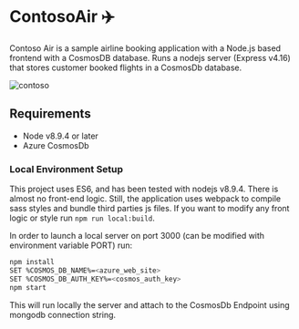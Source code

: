 # ContosoAir ✈️ 

Contoso Air is a sample airline booking application with a Node.js based frontend with a CosmosDB database. Runs a nodejs server (Express v4.16) that stores customer booked flights in a CosmosDb database.

![contoso](ContosAir.png)

## Requirements

- Node v8.9.4 or later
- Azure CosmosDb

### Local Environment Setup

This project uses ES6, and has been tested with nodejs v8.9.4.
There is almost no front-end logic. Still, the application uses webpack to compile sass styles and bundle third parties js files. If you want to modify any front logic or style run `npm run local:build`.

In order to launch a local server on port 3000 (can be modified with environment variable PORT) run:

```bash
npm install
SET %COSMOS_DB_NAME%=<azure_web_site>
SET %COSMOS_DB_AUTH_KEY%=<cosmos_auth_key>
npm start
```

This will run locally the server and attach to the CosmosDb Endpoint using mongodb connection string.
